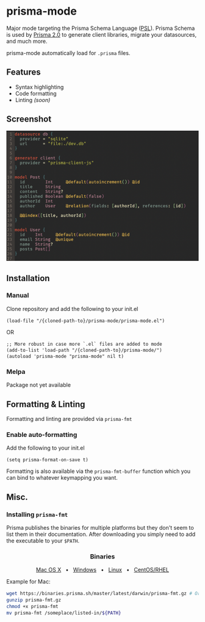 # prisma-mode
Major mode targeting the Prisma Schema Language ([PSL][psl]). Prisma Schema is used by [Prisma 2.0][prisma] to generate client libraries, migrate your 
datasources, and much more. 

prisma-mode automatically load for `.prisma` files.


## Features
* Syntax highlighting 
* Code formatting
* Linting *(soon)*

## Screenshot
![Screenshot](assets/mode-screenshot.png)

## Installation

### Manual
Clone repository and add the following to your init.el
```elisp
(load-file "/{cloned-path-to}/prisma-mode/prisma-mode.el")
```
OR

```elisp
;; More robust in case more `.el` files are added to mode
(add-to-list 'load-path "/{cloned-path-to}/prisma-mode/")
(autoload 'prisma-mode "prisma-mode" nil t)
```

### Melpa
Package not yet available

## Formatting & Linting
Formatting and linting are provided via `prisma-fmt`

### Enable auto-formatting
Add the following to your init.el
```elisp
(setq prisma-format-on-save t)
```
Formatting is also available via the `prisma-fmt-buffer` function which you can bind to whatever keymapping you want.


## Misc. 
### Installing `prisma-fmt`
Prisma publishes the binaries for multiple platforms but they don't seem to list them in their documentation. After downloading you simply need to add the executable to your `$PATH`. 

<div align="center">
  <h3>Binaries</h3>
  <a href="https://binaries.prisma.sh/master/latest/darwin/prisma-fmt.gz">Mac OS X</a>
  <span>&nbsp;&nbsp;•&nbsp;&nbsp;</span>
  <a href="https://binaries.prisma.sh/master/latest/windows/prisma-fmt.exe.gz">Windows</a>
  <span>&nbsp;&nbsp;•&nbsp;&nbsp;</span>
  <a href="https://binaries.prisma.sh/master/latest/debian-openssl-1.1.x/prisma-fmt.gz">Linux</a>
  <span>&nbsp;&nbsp;•&nbsp;&nbsp;</span>
  <a href="https://binaries.prisma.sh/master/latest/rhel-openssl-1.1.x/prisma-fmt.gz">CentOS/RHEL</a>
</div>

Example for Mac:
```sh
wget https://binaries.prisma.sh/master/latest/darwin/prisma-fmt.gz # Or URL for different platform
gunzip prisma-fmt.gz
chmod +x prisma-fmt
mv prisma-fmt /someplace/listed-in/${PATH}
```

[prisma]: https://www.prisma.io/
[psl]: https://www.prisma.io/docs/reference/tools-and-interfaces/prisma-schema/prisma-schema-file
